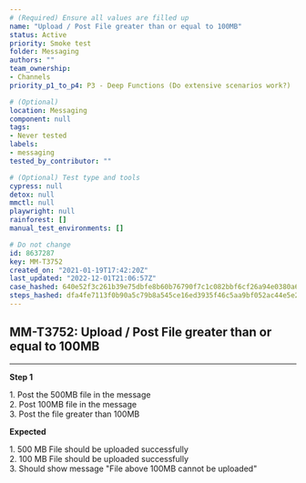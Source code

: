 ```yaml
---
# (Required) Ensure all values are filled up
name: "Upload / Post File greater than or equal to 100MB"
status: Active
priority: Smoke test
folder: Messaging
authors: ""
team_ownership:
- Channels
priority_p1_to_p4: P3 - Deep Functions (Do extensive scenarios work?)

# (Optional)
location: Messaging
component: null
tags:
- Never tested
labels:
- messaging
tested_by_contributor: ""

# (Optional) Test type and tools
cypress: null
detox: null
mmctl: null
playwright: null
rainforest: []
manual_test_environments: []

# Do not change
id: 8637287
key: MM-T3752
created_on: "2021-01-19T17:42:20Z"
last_updated: "2022-12-01T21:06:57Z"
case_hashed: 640e52f3c261b39e75dbfe8b60b76790f7c1c082bbf6cf26a94e0380a65c0e64c9e18dc69ae891027bdf5230f712ebe2
steps_hashed: dfa4fe7113f0b90a5c79b8a545ce16ed3935f46c5aa9bf052ac44e5e20b2d819a1c3312b653ce49272de09564f8e0c5b
---
```


<!-- (Auto-generated) Based on frontmatter's "key" and "name" -->

## MM-T3752: Upload / Post File greater than or equal to 100MB

---

**Step 1**

1\. Post the 500MB file in the message\
2\. Post 100MB file in the message\
3\. Post the file greater than 100MB

**Expected**

1\. 500 MB File should be uploaded successfully\
2\. 100 MB File should be uploaded successfully\
3\. Should show message "File above 100MB cannot be uploaded"
